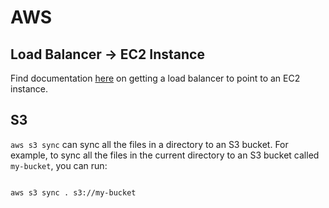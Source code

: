 # AWS

## Load Balancer -> EC2 Instance
Find documentation [here](https://docs.aws.amazon.com/elasticloadbalancing/latest/classic/elb-getting-started.html) on getting a load balancer to point to an EC2 instance.

## S3

`aws s3 sync` can sync all the files in a directory to an S3 bucket. For example, to sync all the files in the current directory to an S3 bucket called `my-bucket`, you can run:

```bash

aws s3 sync . s3://my-bucket

```

